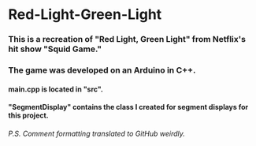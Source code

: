 # Red-Light-Green-Light

### This is a recreation of "Red Light, Green Light" from Netflix's hit show "Squid Game."

### The game was developed on an Arduino in C++.

#### main.cpp is located in "src".
#### "SegmentDisplay" contains the class I created for segment displays for this project.
###### P.S. Comment formatting translated to GitHub weirdly.
